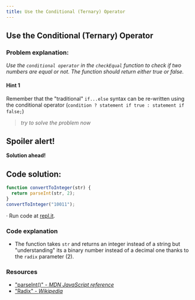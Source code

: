 ```yaml
---
title: Use the Conditional (Ternary) Operator
---
```

## Use the Conditional (Ternary) Operator

### Problem explanation:
_Use the `conditional operator` in the `checkEqual` function to check if two numbers are equal or not. The function should return either true or false._

#### Hint 1
Remember that the "traditional" `if...else` syntax can be re-written using the conditional operator (`condition ? statement if true : statement if false;`)
> _try to solve the problem now_
> 


## Spoiler alert!

**Solution ahead!**

## Code solution:

```javascript
function convertToInteger(str) {
  return parseInt(str, 2);
}
convertToInteger("10011");
```
·  Run code at [repl.it](https://repl.it/@AdrianSkar/Basic-JS-Use-parseInt-with-radix).

### Code explanation
- The function takes `str` and returns an integer instead of a string but "understanding" its a binary number instead of a decimal one thanks to the `radix` parameter (2).


### Resources

- ["parseInt()" - *MDN JavaScript reference*](https://developer.mozilla.org/en-US/docs/Web/JavaScript/Reference/Global_Objects/parseInt)
- ["Radix" - *Wikipedia*](https://en.wikipedia.org/wiki/Radix)




<!--stackedit_data:
eyJoaXN0b3J5IjpbMTQzMTE0ODEzLDEzMDY5MTgzNDUsNjA2Nz
M3NzUzLDg1ODEzODAwLDEwMTE4ODExOTUsMTA2NTg3MzA5Nyw0
NjMzMjAyNjgsMTkxMjUzNTQ0MywtNTkzODcyMDUyLC02Mzk1Mz
U5MjAsNTc4MjUwMDAwLC0zNjE1MTMyMTgsLTE2Mjk1NjEwNTks
LTE2MzU3MDc1MzEsLTUxNzIyMzYzNSw2ODU2NzUxNDksLTgyNT
MwNTQ4LC0xOTM0ODkzMjUsMjA1Mjk5NTg2MCwxNTYxMDAxNzU3
XX0=
-->